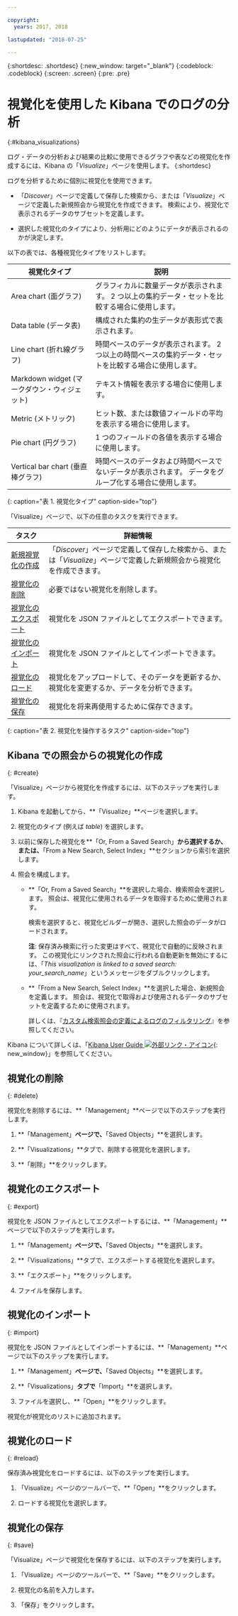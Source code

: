 ```yaml
---

copyright:
  years: 2017, 2018

lastupdated: "2018-07-25"

---
```




{:shortdesc: .shortdesc}
{:new_window: target="_blank"}
{:codeblock: .codeblock}
{:screen: .screen}
{:pre: .pre}

# 視覚化を使用した Kibana でのログの分析 
{:#kibana_visualizations}

ログ・データの分析および結果の比較に使用できるグラフや表などの視覚化を作成するには、Kibana の「*Visualize*」ページを使用します。 
{:shortdesc}

ログを分析するために個別に視覚化を使用できます。 

* 「*Discover*」ページで定義して保存した検索から、または「*Visualize*」ページで定義した新規照会から視覚化を作成できます。 検索により、視覚化で表示されるデータのサブセットを定義します。

* 選択した視覚化のタイプにより、分析用にどのようにデータが表示されるのかが決定します。

以下の表では、各種視覚化タイプをリストします。

| 視覚化タイプ | 説明 |
|-----------------------|-------------|
| Area chart (面グラフ) | グラフィカルに数量データが表示されます。 2 つ以上の集約データ・セットを比較する場合に使用します。 |
| Data table (データ表) | 構成された集約の生データが表形式で表示されます。 |
| Line chart (折れ線グラフ) | 時間ベースのデータが表示されます。 2 つ以上の時間ベースの集約データ・セットを比較する場合に使用します。 |
| Markdown widget (マークダウン・ウィジェット) | テキスト情報を表示する場合に使用します。 |
| Metric (メトリック) | ヒット数、または数値フィールドの平均を表示する場合に使用します。 |
| Pie chart (円グラフ) | 1 つのフィールドの各値を表示する場合に使用します。 | 
| Vertical bar chart (垂直棒グラフ) | 時間ベースのデータおよび時間ベースでないデータが表示されます。 データをグループ化する場合に使用します。 |
{: caption="表 1. 視覚化タイプ" caption-side="top"}

「Visualize」ページで、以下の任意のタスクを実行できます。

| タスク | 詳細情報 |
|------|------------------|
| [新規視覚化の作成](kibana_visualizations.html#create) | 「*Discover*」ページで定義して保存した検索から、または「*Visualize*」ページで定義した新規照会から視覚化を作成できます。 |
| [視覚化の削除](kibana_visualizations.html#delete) | 必要ではない視覚化を削除します。 |
| [視覚化のエクスポート](kibana_visualizations.html#export) | 視覚化を JSON ファイルとしてエクスポートできます。  |
| [視覚化のインポート](kibana_visualizations.html#import) | 視覚化を JSON ファイルとしてインポートできます。  |
| [視覚化のロード](kibana_visualizations.html#reload) | 視覚化をアップロードして、そのデータを更新するか、視覚化を変更するか、データを分析できます。 |
| [視覚化の保存](kibana_visualizations.html#save) | 視覚化を将来再使用するために保存できます。 |
{: caption="表 2. 視覚化を操作するタスク" caption-side="top"}


## Kibana での照会からの視覚化の作成
{: #create}

「Visualize」ページから視覚化を作成するには、以下のステップを実行します。

1. Kibana を起動してから、**「Visualize」**ページを選択します。

2. 視覚化のタイプ (例えば *table*) を選択します。

3. 以前に保存した視覚化を**「Or, From a Saved Search」**から選択するか、または、**「From a New Search, Select Index」**セクションから索引を選択します。

4. 照会を構成します。

    * **「Or, From a Saved Search」**を選択した場合、検索照会を選択します。 照会は、視覚化に使用されるデータを取得するために使用されます。 
	
	    検索を選択すると、視覚化ビルダーが開き、選択した照会のデータがロードされます。 
		
		**注**: 保存済み検索に行った変更はすべて、視覚化で自動的に反映されます。 この視覚化にリンクされた照会に行われる自動更新を無効にするには、「*This visualization is linked to a saved search: your_search_name*」というメッセージをダブルクリックします。 

    * **「From a New Search, Select Index」**を選択した場合、新規照会を定義します。 照会は、視覚化で取得および使用されるデータのサブセットを定義するために使用されます。

        詳しくは、『[カスタム検索照会の定義によるログのフィルタリング](define_search.html#define_search)』を参照してください。

Kibana について詳しくは、「[Kibana User Guide ![外部リンク・アイコン](../../../icons/launch-glyph.svg "外部リンク・アイコン")](https://www.elastic.co/guide/en/kibana/5.1/index.html){: new_window}」を参照してください。


## 視覚化の削除
{: #delete}

視覚化を削除するには、**「Management」**ページで以下のステップを実行します。

1. **「Management」**ページで、**「Saved Objects」**を選択します。

2. **「Visualizations」**タブで、削除する視覚化を選択します。

3. **「削除」**をクリックします。


## 視覚化のエクスポート
{: #export}

視覚化を JSON ファイルとしてエクスポートするには、**「Management」**ページで以下のステップを実行します。

1. **「Management」**ページで、**「Saved Objects」**を選択します。

2. **「Visualizations」**タブで、エクスポートする視覚化を選択します。

3. **「エクスポート」**をクリックします。

4. ファイルを保存します。

## 視覚化のインポート
{: #import}

視覚化を JSON ファイルとしてインポートするには、**「Management」**ページで以下のステップを実行します。

1. **「Management」**ページで、**「Saved Objects」**を選択します。

2. **「Visualizations」**タブで**「Import」**を選択します。

3. ファイルを選択し、**「Open」**をクリックします。

視覚化が視覚化のリストに追加されます。


 
## 視覚化のロード
{: #reload}

保存済み視覚化をロードするには、以下のステップを実行します。

1. 「Visualize」ページのツールバーで、**「Open」**をクリックします。

2. ロードする視覚化を選択します。 


## 視覚化の保存
{: #save}

「Visualize」ページで視覚化を保存するには、以下のステップを実行します。

1. 「Visualize」ページのツールバーで、**「Save」**をクリックします。

2. 視覚化の名前を入力します。

3. 「保存」をクリックします。 


